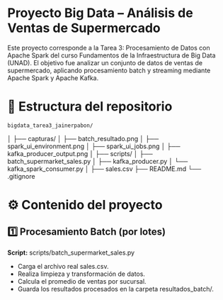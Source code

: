 # **Proyecto Big Data – Análisis de Ventas de Supermercado**

Este proyecto corresponde a la Tarea 3: Procesamiento de Datos con Apache Spark del curso Fundamentos de la Infraestructura de Big Data (UNAD). El objetivo fue analizar un conjunto de datos de ventas de supermercado, aplicando procesamiento batch y streaming mediante Apache Spark y Apache Kafka.

# **📂 Estructura del repositorio**
    bigdata_tarea3_jainerpabon/
  │
  ├── capturas/
  │   ├── batch_resultado.png
  │   ├── spark_ui_environment.png
  │   ├── spark_ui_jobs.png
  │   ├── kafka_producer_output.png
  │
  ├── scripts/
  │   ├── batch_supermarket_sales.py
  │   ├── kafka_producer.py
  │   └── kafka_spark_consumer.py
  │
  ├── sales.csv
  ├── README.md
  └── .gitignore

# **⚙️ Contenido del proyecto**
## **1️⃣ Procesamiento Batch (por lotes)**
**Script:** scripts/batch_supermarket_sales.py
+ Carga el archivo real sales.csv.
+ Realiza limpieza y transformación de datos.
+ Calcula el promedio de ventas por sucursal.
+ Guarda los resultados procesados en la carpeta resultados_batch/.











